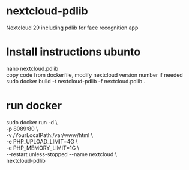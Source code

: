 # nextcloud-pdlib
Nextcloud 29 including pdlib for face recognition app

# Install instructions ubunto
nano nextcloud.pdlib \
copy code from dockerfile, modify nextcloud version number if needed \
sudo docker build -t nextcloud-pdlib -f nextcloud.pdlib . 

# run docker
sudo docker run -d \ \
-p 8089:80 \ \
-v /YourLocalPath:/var/www/html \ \
-e PHP_UPLOAD_LIMIT=4G \ \
-e PHP_MEMORY_LIMIT=1G \ \
--restart unless-stopped --name nextcloud \ \
nextcloud-pdlib
